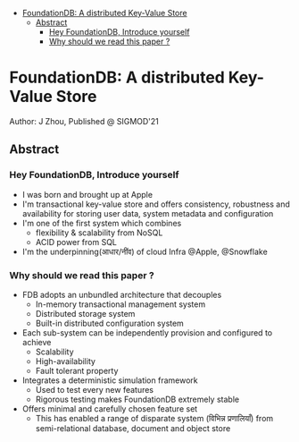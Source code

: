 - [FoundationDB: A distributed Key-Value Store](#foundationdb-a-distributed-key-value-store)
  - [Abstract](#abstract)
    - [Hey FoundationDB, Introduce yourself](#hey-foundationdb-introduce-yourself)
    - [Why should we read this paper ?](#why-should-we-read-this-paper-)

# FoundationDB: A distributed Key-Value Store
Author: J Zhou, Published @ SIGMOD'21

## Abstract
### Hey FoundationDB, Introduce yourself
- I was born and brought up at Apple 
- I'm transactional key-value store and offers consistency, robustness and availability for storing user data, system metadata and configuration
- I'm one of the first system which combines 
  -  flexibility & scalability from NoSQL
  -  ACID power from SQL 
- I'm the underpinning(आधार/नींव) of cloud Infra @Apple, @Snowflake
  
### Why should we read this paper ? 
- FDB adopts an unbundled architecture that decouples 
  - In-memory transactional management system
  - Distributed storage system
  - Built-in distributed configuration system 
- Each sub-system can be independently provision and configured to achieve
  - Scalability
  - High-availability
  - Fault tolerant property 
- Integrates a deterministic simulation framework
  - Used to test every new features
  - Rigorous testing makes FoundationDB extremely stable
- Offers minimal and carefully chosen feature set
  - This has enabled a range of disparate system (विभिन्न प्रणालियाँ) from semi-relational database, document and object store

